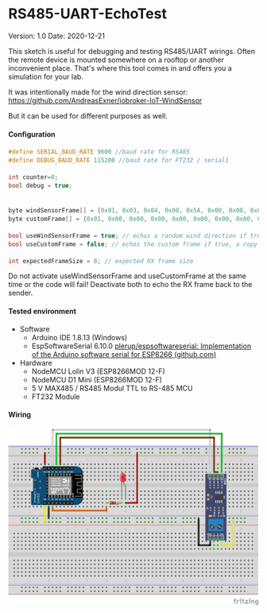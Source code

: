 # RS485-UART-EchoTest

Version: 1.0
Date: 2020-12-21

This sketch is useful for debugging and testing RS485/UART wirings. 
Often the remote device is mounted somewhere on a rooftop or another 
inconvenient place. That's where this tool comes in and offers you a 
simulation for your lab.

It was intentionally made for the wind direction sensor:
https://github.com/AndreasExner/iobroker-IoT-WindSensor

But it can be used for different purposes as well.



#### Configuration

```c++
#define SERIAL_BAUD_RATE 9600 //baud rate for RS485
#define DEBUG_BAUD_RATE 115200 //baud rate for FT232 / serial1

int counter=0;
bool debug = true;


byte windSensorFrame[] = {0x01, 0x03, 0x04, 0x00, 0x5A, 0x00, 0x00, 0x00, 0x00}; // default answer frame for the wind sensor DO NOT CHANGE
byte customFrame[] = {0x01, 0x00, 0x00, 0x00, 0x00, 0x00, 0x00, 0x00, 0x00}; // your custom answer frame (CRC will be calculated automatically)

bool useWindSensorFrame = true; // echos a random wind direction if true, a custom frame or a copy of the incoming frame if false
bool useCustomFrame = false; // echos the custom frame if true, a copy of the incoming frame if false 

int expectedFrameSize = 8; // expected RX frame size

```

Do not activate useWindSensorFrame and useCustomFrame at the same time or the code will fail! Deactivate both to echo the RX frame back to the sender.



#### Tested environment

- Software
  - Arduino IDE 1.8.13 (Windows)
  - EspSoftwareSerial 6.10.0 [plerup/espsoftwareserial: Implementation of the Arduino software serial for ESP8266 (github.com)](https://github.com/plerup/espsoftwareserial)
- Hardware
  - NodeMCU Lolin V3 (ESP8266MOD 12-F)
  - NodeMCU D1 Mini (ESP8266MOD 12-F)
  - 5 V MAX485 / RS485 Modul TTL to RS-485 MCU
  - FT232 Module



#### Wiring

<img src="https://github.com/AndreasExner/RS485-UART-EchoTest/blob/main/RS485-UART-EchoTest_Steckplatine.png?raw=true" style="zoom: 50%;" />

